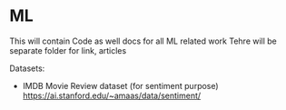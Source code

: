 # ML
This will contain Code as well docs for all ML related work
Tehre will be separate folder for link, articles

Datasets:
- IMDB Movie Review dataset (for sentiment purpose)
  https://ai.stanford.edu/~amaas/data/sentiment/
  
